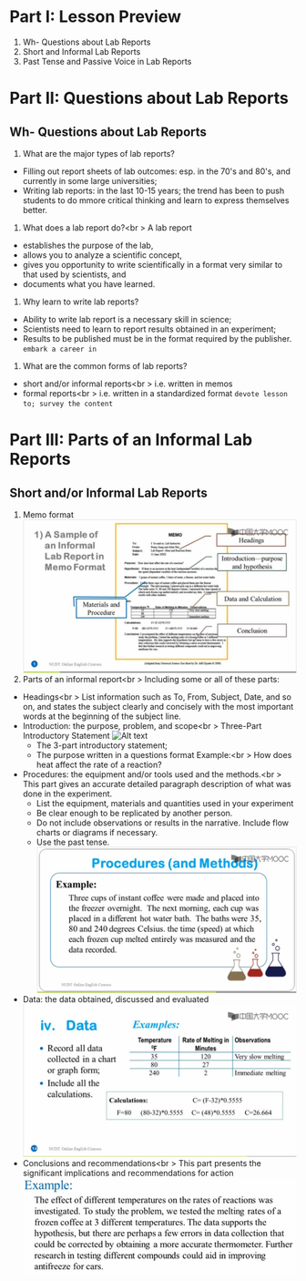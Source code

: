 # Part I: Lesson Preview
1. Wh- Questions about Lab Reports
1. Short and Informal Lab Reports
1. Past Tense and Passive Voice in Lab Reports

# Part II: Questions about Lab Reports
## Wh- Questions about Lab Reports
1. What are the major types of lab reports?
* Filling out report sheets of lab outcomes: esp. in the 70's and 80's, and currently in some large universities;
* Writing lab reports: in the last 10-15 years; the trend has been to push students to do mmore critical thinking and learn to express themselves better.
1. What does a lab report do?<br \>
A lab report 
* establishes the purpose of the lab,
* allows you to analyze a scientific concept,
* gives you opportunity to write scientifically in a format very similar to that used by scientists, and 
* documents what you have learned.
1. Why learn to write lab reports?
* Ability to write lab report is a necessary skill in science;
* Scientists need to learn to report results obtained in an experiment;
* Results to be published must be in the format required by the publisher. `embark a career in`
1. What are the common forms of lab reports?
* short and/or informal reports<br \>
  i.e. written in memos
* formal reports<br \>
  i.e. written in a standardized format `devote lesson to; survey the content`

# Part III: Parts of an Informal Lab Reports
## Short and/or Informal Lab Reports
1. Memo format
  ![Alt text](./pic/26memoexa.jpg)
1. Parts of an informal report<br \>
Including some or all of these parts:
* Headings<br \>
  List information such as To, From, Subject, Date, and so on, and states the subject clearly and concisely with the most important words at the beginning of the subject line.
* Introduction: the purpose, problem, and scope<br \>
Three-Part Introductory Statement
![Alt text](./dic/26thpain.jpg)
  - The 3-part introductory statement;
  - The purpose written in a questions format
Example:<br \>
  How does heat affect the rate of a reaction?
* Procedures: the equipment and/or tools used and the methods.<br \>
This part gives an accurate detailed paragraph description of what was done in the experiment.
  - List the equipment, materials and quantities used in your experiment
  - Be clear enough to be replicated by another person.
  - Do not include observations or results in the narrative. Include flow charts or diagrams if necessary.
  - Use the past tense.
  ![Alt text](./pic/26pro.jpg)
* Data: the data obtained, discussed and evaluated
  ![Alt text](./pic/26data.jpg)
* Conclusions and recommendations<br \>
  This part presents the significant implications and recommendations for action
  ![Alt text](./pic/26conrec.jpg)

